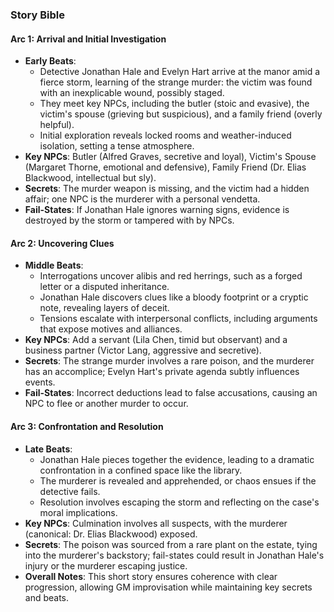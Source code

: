 ### Story Bible

#### Arc 1: Arrival and Initial Investigation
- **Early Beats**:
  - Detective Jonathan Hale and Evelyn Hart arrive at the manor amid a fierce storm, learning of the strange murder: the victim was found with an inexplicable wound, possibly staged.
  - They meet key NPCs, including the butler (stoic and evasive), the victim's spouse (grieving but suspicious), and a family friend (overly helpful).
  - Initial exploration reveals locked rooms and weather-induced isolation, setting a tense atmosphere.
- **Key NPCs**: Butler (Alfred Graves, secretive and loyal), Victim's Spouse (Margaret Thorne, emotional and defensive), Family Friend (Dr. Elias Blackwood, intellectual but sly).
- **Secrets**: The murder weapon is missing, and the victim had a hidden affair; one NPC is the murderer with a personal vendetta.
- **Fail-States**: If Jonathan Hale ignores warning signs, evidence is destroyed by the storm or tampered with by NPCs.

#### Arc 2: Uncovering Clues
- **Middle Beats**:
  - Interrogations uncover alibis and red herrings, such as a forged letter or a disputed inheritance.
  - Jonathan Hale discovers clues like a bloody footprint or a cryptic note, revealing layers of deceit.
  - Tensions escalate with interpersonal conflicts, including arguments that expose motives and alliances.
- **Key NPCs**: Add a servant (Lila Chen, timid but observant) and a business partner (Victor Lang, aggressive and secretive).
- **Secrets**: The strange murder involves a rare poison, and the murderer has an accomplice; Evelyn Hart's private agenda subtly influences events.
- **Fail-States**: Incorrect deductions lead to false accusations, causing an NPC to flee or another murder to occur.

#### Arc 3: Confrontation and Resolution
- **Late Beats**:
  - Jonathan Hale pieces together the evidence, leading to a dramatic confrontation in a confined space like the library.
  - The murderer is revealed and apprehended, or chaos ensues if the detective fails.
  - Resolution involves escaping the storm and reflecting on the case's moral implications.
- **Key NPCs**: Culmination involves all suspects, with the murderer (canonical: Dr. Elias Blackwood) exposed.
- **Secrets**: The poison was sourced from a rare plant on the estate, tying into the murderer's backstory; fail-states could result in Jonathan Hale's injury or the murderer escaping justice.
- **Overall Notes**: This short story ensures coherence with clear progression, allowing GM improvisation while maintaining key secrets and beats.